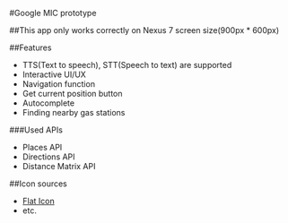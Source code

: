 #Google MIC prototype

##This app only works correctly on Nexus 7 screen size(900px * 600px)

##Features
* TTS(Text to speech), STT(Speech to text) are supported
* Interactive UI/UX
* Navigation function
* Get current position button
* Autocomplete
* Finding nearby gas stations

###Used APIs
* Places API
* Directions API
* Distance Matrix API

##Icon sources
* [Flat Icon](http://www.flaticon.com/)
* etc.
